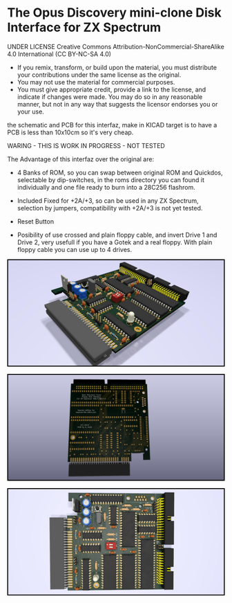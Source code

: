 # The Opus Discovery mini-clone Disk Interface for ZX Spectrum

UNDER LICENSE Creative Commons Attribution-NonCommercial-ShareAlike 4.0 International (CC BY-NC-SA 4.0)
- If you remix, transform, or build upon the material, you must distribute your contributions under the same license as the original.
- You may not use the material for commercial purposes.
- You must give appropriate credit, provide a link to the license, and indicate if changes were made. You may do so in any reasonable manner, but not in any way that suggests the licensor endorses you or your use.

the schematic and PCB for this interfaz, make in KICAD
target is to have a PCB is less than 10x10cm so it's very cheap.

WARING - THIS IS WORK IN PROGRESS - NOT TESTED


The Advantage of this interfaz over the original are:

- 4 Banks of ROM, so you can swap between original ROM and Quickdos, selectable by dip-switches, in the roms directory you can found it individually and one file ready to burn into a 28C256 flashrom.

- Included Fixed for +2A/+3, so can be used in any ZX Spectrum, selection by jumpers, compatibility with +2A/+3 is not yet tested.

- Reset Button

- Posibility of use crossed and plain floppy cable, and invert Drive 1 and Drive 2, very usefull if you have a Gotek and a real floppy.
With plain floppy cable you can use up to 4 drives.

![My image](opus.jpg)

![My image](opus2.jpg)

![My image](opus3.jpg)

